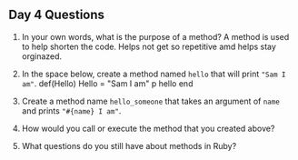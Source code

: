 ## Day 4 Questions

1. In your own words, what is the purpose of a method?
A method is used to help shorten the code. Helps not get so repetitive amd helps stay orginazed.
1. In the space below, create a method named `hello` that will print `"Sam I am"`.
def(Hello)
  Hello = "Sam I am"
  p hello
end
1. Create a method name `hello_someone` that takes an argument of `name` and prints `"#{name} I am"`.

1. How would you call or execute the method that you created above?

1. What questions do you still have about methods in Ruby?
